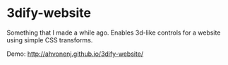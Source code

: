 # 3dify-website

Something that I made a while ago. Enables 3d-like controls for a website using simple CSS transforms.

Demo: http://ahvonenj.github.io/3dify-website/
